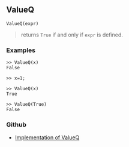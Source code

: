 ## ValueQ

```
ValueQ(expr) 
```

> returns `True` if and only if `expr` is defined.

### Examples
 
```
>> ValueQ(x)
False

>> x=1;

>> ValueQ(x)
True

>> ValueQ(True)
False
```
 

### Github

* [Implementation of ValueQ](https://github.com/axkr/symja_android_library/blob/master/symja_android_library/matheclipse-core/src/main/java/org/matheclipse/core/builtin/PredicateQ.java#L1416) 
